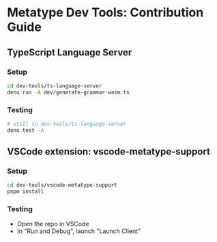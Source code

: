 # Metatype Dev Tools: Contribution Guide

## TypeScript Language Server

### Setup
```bash
cd dev-tools/ts-language-server
deno run -A dev/generate-grammar-wasm.ts
```

### Testing
```bash
# still in dev-tools/ts-language-server
deno test -A
```

## VSCode extension: vscode-metatype-support

### Setup
```bash
cd dev-tools/vscode-metatype-support
pnpm install
```

### Testing
- Open the repo in VSCode
- In "Run and Debug", launch "Launch Client"

